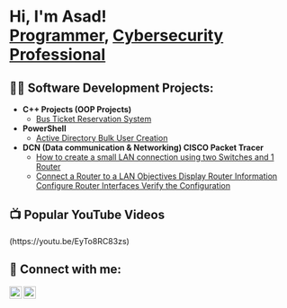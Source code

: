 <h1>Hi, I'm Asad! <br/><a href="https://github.com/Syed-Asad-Abbas">Programmer</a>, <a href="https://www.linkedin.com/in/syedasadabbas1815/">Cybersecurity Professional</a></h1>

<h2>👨‍💻 Software Development Projects:</h2>

- <b>C++ Projects (OOP Projects)</b>
  - [Bus Ticket Reservation System](https://github.com/Syed-Asad-Abbas/CPP-Projects/blob/main/README.md)
- <b>PowerShell</b>
  - [Active Directory Bulk User Creation](https://github.com/Syed-Asad-Abbas/ActiveDirectory-PS)
- <b>DCN (Data communication & Networking) CISCO Packet Tracer</b>
  - [How to create a small LAN connection using two Switches and 1 Router](https://github.com/Syed-Asad-Abbas/DCN-LAB#lab1)
  - [Connect a Router to a LAN Objectives Display Router Information Configure Router Interfaces Verify the Configuration](https://github.com/Syed-Asad-Abbas/DCN-LAB#lab2)

<h2>📺 Popular YouTube Videos</h2>(https://youtu.be/EyTo8RC83zs)


<h2> 🤳 Connect with me:</h2>

[<img align="left" alt="AsadAbbas | YouTube" width="22px" src="https://cdn.jsdelivr.net/npm/simple-icons@v3/icons/youtube.svg" />][youtube]
[<img align="left" alt="AsadAbbas | LinkedIn" width="22px" src="https://cdn.jsdelivr.net/npm/simple-icons@v3/icons/linkedin.svg" />][linkedin]

[youtube]: https://www.youtube.com/c/joshmadakor
[linkedin]: www.linkedin.com/in/syedasadabbas1815


